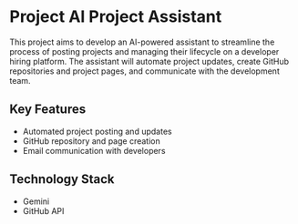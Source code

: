 # Project AI Project Assistant
This project aims to develop an AI-powered assistant to streamline the process of posting projects and managing their lifecycle on a developer hiring platform. The assistant will automate project updates, create GitHub repositories and project pages, and communicate with the development team.

## Key Features
* Automated project posting and updates
* GitHub repository and page creation
* Email communication with developers

## Technology Stack
* Gemini
* GitHub API